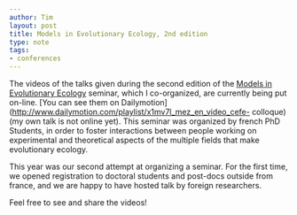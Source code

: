 ```yaml
---
author: Tim
layout: post
title: Models in Evolutionary Ecology, 2nd edition
type: note
tags:
- conferences
---
```


The videos of the talks given during the second edition of the [Models in
Evolutionary Ecology](http://www.seminar-mee.org/home/programme) seminar,
which I co-organized, are currently being put on-line. [You can see them on
Dailymotion](http://www.dailymotion.com/playlist/x1mv7l_mez_en_video_cefe-
colloque) (my own talk is not online yet). This seminar was organized by
french PhD Students, in order to foster interactions between people working on
experimental and theoretical aspects of the multiple fields that make
evolutionary ecology.

This year was our second attempt at organizing a seminar. For the first time,
we opened registration to doctoral students and post-docs outside from france,
and we are happy to have hosted talk by foreign researchers.

Feel free to see and share the videos!
